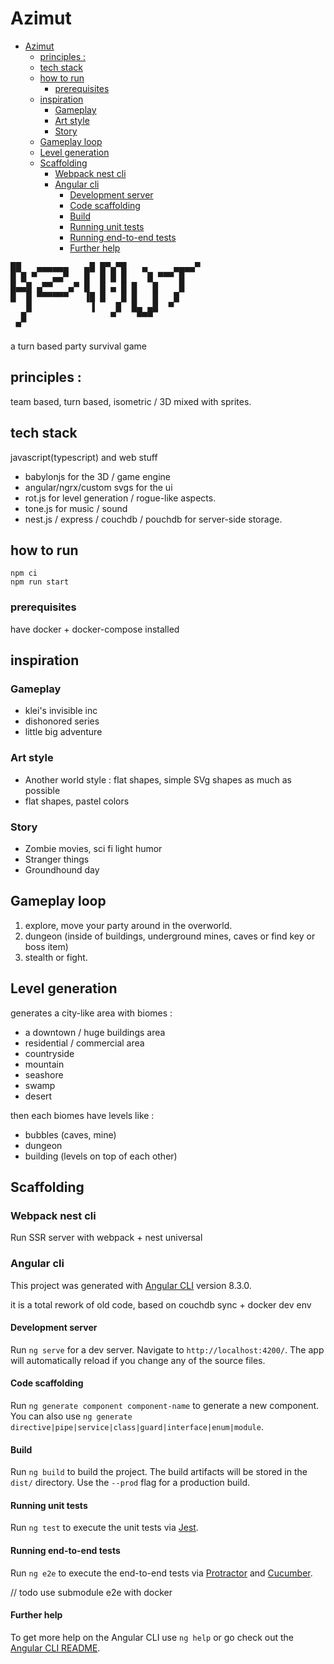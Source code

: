 # Azimut

<!-- @import "[TOC]" {cmd="toc" depthFrom=1 depthTo=6 orderedList=false} -->

<!-- code_chunk_output -->

- [Azimut](#azimut)
  - [principles :](#principles)
  - [tech stack](#tech-stack)
  - [how to run](#how-to-run)
    - [prerequisites](#prerequisites)
  - [inspiration](#inspiration)
    - [Gameplay](#gameplay)
    - [Art style](#art-style)
    - [Story](#story)
  - [Gameplay loop](#gameplay-loop)
  - [Level generation](#level-generation)
  - [Scaffolding](#scaffolding)
    - [Webpack nest cli](#webpack-nest-cli)
    - [Angular cli](#angular-cli)
      - [Development server](#development-server)
      - [Code scaffolding](#code-scaffolding)
      - [Build](#build)
      - [Running unit tests](#running-unit-tests)
      - [Running end-to-end tests](#running-end-to-end-tests)
      - [Further help](#further-help)

<!-- /code_chunk_output -->


<pre>
██   ▄▄▄▄▄▄   ▄█ █▀▄▀█   ▄     ▄▄▄▄▀ 
█ █ ▀   ▄▄▀   █  █ █ █    █ ▀▀▀ █    
█▄▄█ ▄▀▀   ▄▀ █  █ ▄ █ █   █    █    
█  █ ▀▀▀▀▀▀   ▐█ █   █ █   █   █     
   █           ▐    █  █▄ ▄█  ▀      
  █                ▀    ▀▀▀          
 ▀                                   
</pre>

a turn based party survival game

## principles :

team based, turn based, isometric / 3D mixed with sprites.

## tech stack

javascript(typescript) and web stuff

- babylonjs for the 3D / game engine 
- angular/ngrx/custom svgs for the ui
- rot.js for level generation / rogue-like aspects.
- tone.js for music / sound
- nest.js / express / couchdb / pouchdb for server-side storage.

## how to run

    npm ci
    npm run start

### prerequisites

have docker + docker-compose installed

## inspiration

### Gameplay

- klei's invisible inc
- dishonored series
- little big adventure

### Art style

- Another world style : flat shapes, simple SVg shapes as much as possible
- flat shapes, pastel colors

### Story

- Zombie movies, sci fi light humor
- Stranger things
- Groundhound day

## Gameplay loop

1. explore, move your party around in the overworld.
2. dungeon (inside of buildings, underground mines, caves or find key or boss item)
3. stealth or fight.

## Level generation

generates a city-like area with biomes :

* a downtown / huge buildings area
* residential / commercial area
* countryside
* mountain
* seashore
* swamp
* desert

then each biomes have levels like :

* bubbles (caves, mine)
* dungeon
* building (levels on top of each other)

## Scaffolding

### Webpack nest cli

Run SSR server with webpack + nest universal

### Angular cli

This project was generated with [Angular CLI](https://github.com/angular/angular-cli) version 8.3.0.

it is a total rework of old code, based on couchdb sync + docker dev env

#### Development server

Run `ng serve` for a dev server. Navigate to `http://localhost:4200/`. The app will automatically reload if you change any of the source files.

#### Code scaffolding

Run `ng generate component component-name` to generate a new component. You can also use `ng generate directive|pipe|service|class|guard|interface|enum|module`.

#### Build

Run `ng build` to build the project. The build artifacts will be stored in the `dist/` directory. Use the `--prod` flag for a production build.

#### Running unit tests

Run `ng test` to execute the unit tests via [Jest](https://jestjs.io).

#### Running end-to-end tests

Run `ng e2e` to execute the end-to-end tests via [Protractor](http://www.protractortest.org/) and [Cucumber](https://cucumber.io/).

// todo use submodule e2e with docker

#### Further help

To get more help on the Angular CLI use `ng help` or go check out the [Angular CLI README](https://github.com/angular/angular-cli/blob/master/README.md).